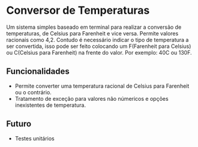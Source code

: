 # Conversor de Temperaturas 

Um sistema simples baseado em terminal para realizar a conversão de temperaturas, de Celsius para Farenheit e vice versa. Permite valores racionais como 4,2. Contudo é necessário indicar o tipo de temperatura a ser convertida, isso pode ser feito colocando um F(Farenheit para Celsius) ou C(Celsius para Farenheit) na frente do valor. Por exemplo: 40C ou 130F.

## Funcionalidades

- Permite converter uma temperatura racional de Celsius para Farenheit ou o contrário.
- Tratamento de exceção para valores não númericos e opções inexistentes de temperatura.

## Futuro

- Testes unitários

